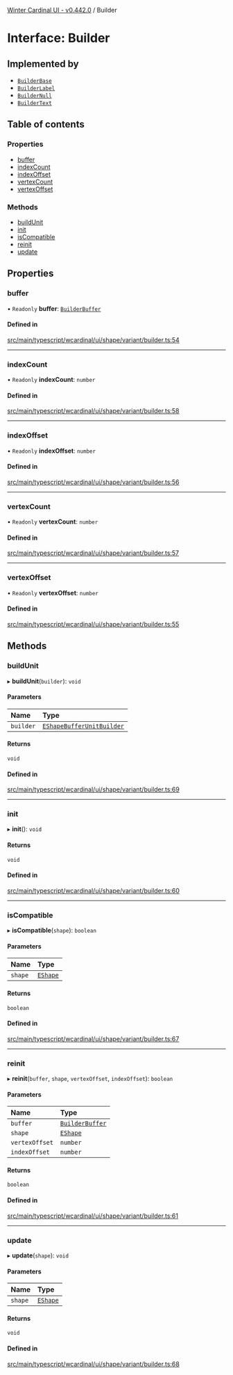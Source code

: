 [Winter Cardinal UI - v0.442.0](../index.md) / Builder

# Interface: Builder

## Implemented by

- [`BuilderBase`](../classes/BuilderBase.md)
- [`BuilderLabel`](../classes/BuilderLabel.md)
- [`BuilderNull`](../classes/BuilderNull.md)
- [`BuilderText`](../classes/BuilderText.md)

## Table of contents

### Properties

- [buffer](Builder.md#buffer)
- [indexCount](Builder.md#indexcount)
- [indexOffset](Builder.md#indexoffset)
- [vertexCount](Builder.md#vertexcount)
- [vertexOffset](Builder.md#vertexoffset)

### Methods

- [buildUnit](Builder.md#buildunit)
- [init](Builder.md#init)
- [isCompatible](Builder.md#iscompatible)
- [reinit](Builder.md#reinit)
- [update](Builder.md#update)

## Properties

### buffer

• `Readonly` **buffer**: [`BuilderBuffer`](BuilderBuffer.md)

#### Defined in

[src/main/typescript/wcardinal/ui/shape/variant/builder.ts:54](https://github.com/winter-cardinal/winter-cardinal-ui/blob/v0.442.0/src/main/typescript/wcardinal/ui/shape/variant/builder.ts#L54)

___

### indexCount

• `Readonly` **indexCount**: `number`

#### Defined in

[src/main/typescript/wcardinal/ui/shape/variant/builder.ts:58](https://github.com/winter-cardinal/winter-cardinal-ui/blob/v0.442.0/src/main/typescript/wcardinal/ui/shape/variant/builder.ts#L58)

___

### indexOffset

• `Readonly` **indexOffset**: `number`

#### Defined in

[src/main/typescript/wcardinal/ui/shape/variant/builder.ts:56](https://github.com/winter-cardinal/winter-cardinal-ui/blob/v0.442.0/src/main/typescript/wcardinal/ui/shape/variant/builder.ts#L56)

___

### vertexCount

• `Readonly` **vertexCount**: `number`

#### Defined in

[src/main/typescript/wcardinal/ui/shape/variant/builder.ts:57](https://github.com/winter-cardinal/winter-cardinal-ui/blob/v0.442.0/src/main/typescript/wcardinal/ui/shape/variant/builder.ts#L57)

___

### vertexOffset

• `Readonly` **vertexOffset**: `number`

#### Defined in

[src/main/typescript/wcardinal/ui/shape/variant/builder.ts:55](https://github.com/winter-cardinal/winter-cardinal-ui/blob/v0.442.0/src/main/typescript/wcardinal/ui/shape/variant/builder.ts#L55)

## Methods

### buildUnit

▸ **buildUnit**(`builder`): `void`

#### Parameters

| Name | Type |
| :------ | :------ |
| `builder` | [`EShapeBufferUnitBuilder`](../classes/EShapeBufferUnitBuilder.md) |

#### Returns

`void`

#### Defined in

[src/main/typescript/wcardinal/ui/shape/variant/builder.ts:69](https://github.com/winter-cardinal/winter-cardinal-ui/blob/v0.442.0/src/main/typescript/wcardinal/ui/shape/variant/builder.ts#L69)

___

### init

▸ **init**(): `void`

#### Returns

`void`

#### Defined in

[src/main/typescript/wcardinal/ui/shape/variant/builder.ts:60](https://github.com/winter-cardinal/winter-cardinal-ui/blob/v0.442.0/src/main/typescript/wcardinal/ui/shape/variant/builder.ts#L60)

___

### isCompatible

▸ **isCompatible**(`shape`): `boolean`

#### Parameters

| Name | Type |
| :------ | :------ |
| `shape` | [`EShape`](EShape.md) |

#### Returns

`boolean`

#### Defined in

[src/main/typescript/wcardinal/ui/shape/variant/builder.ts:67](https://github.com/winter-cardinal/winter-cardinal-ui/blob/v0.442.0/src/main/typescript/wcardinal/ui/shape/variant/builder.ts#L67)

___

### reinit

▸ **reinit**(`buffer`, `shape`, `vertexOffset`, `indexOffset`): `boolean`

#### Parameters

| Name | Type |
| :------ | :------ |
| `buffer` | [`BuilderBuffer`](BuilderBuffer.md) |
| `shape` | [`EShape`](EShape.md) |
| `vertexOffset` | `number` |
| `indexOffset` | `number` |

#### Returns

`boolean`

#### Defined in

[src/main/typescript/wcardinal/ui/shape/variant/builder.ts:61](https://github.com/winter-cardinal/winter-cardinal-ui/blob/v0.442.0/src/main/typescript/wcardinal/ui/shape/variant/builder.ts#L61)

___

### update

▸ **update**(`shape`): `void`

#### Parameters

| Name | Type |
| :------ | :------ |
| `shape` | [`EShape`](EShape.md) |

#### Returns

`void`

#### Defined in

[src/main/typescript/wcardinal/ui/shape/variant/builder.ts:68](https://github.com/winter-cardinal/winter-cardinal-ui/blob/v0.442.0/src/main/typescript/wcardinal/ui/shape/variant/builder.ts#L68)
